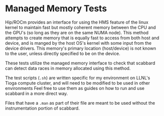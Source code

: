   Managed Memory Tests
========================

Hip/ROCm provides an interface for using the HMS feature of the linux kernel to maintain fast but mostly coherent memory 
  between the CPU and the GPU's (so long as they are on the same NUMA node).
This method attempts to create memory that is equally fast to access from both host and device, 
  and is manged by the host OS's kernel with some input from the device drivers.
This memory's primary location (host/device) is not known to the user, unless directly specified to be on the device.

These tests utilize the managed memory interface to check that scabbard can detect data races in memory
  allocated using this method.

The test scripts (`.sh`) are written specific for my environment on LLNL's Tioga compute cluster, 
  and will need to be modified to be used in other environments
Feel free to use them as guides on how to run and use scabbard in a more direct way.

Files that have a `.man` as part of their file are meant to be used without the instrumentation portion of scabbard.